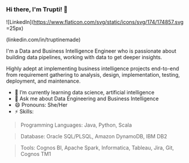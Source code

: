 ### Hi there, I'm Trupti! 👋
![LinkedIn](https://www.flaticon.com/svg/static/icons/svg/174/174857.svg =25px)

(linkedin.com/in/truptinemade)


I'm a Data and Business Intelligence Engineer who is passionate about building data pipelines, working with data to get deeper insights.

Highly adept at implementing business intelligence projects end-to-end from requirement gathering to analysis, design, implementation, testing, deployment, and maintenance.

- 🌱 I’m currently learning data science, artificial intelligence
- 💬 Ask me about Data Engineering and Business Intelligence 
- 😄 Pronouns: She/Her
- ⚡ Skills:

> Programming Languages: Java, Python, Scala  

> Database: Oracle SQL/PLSQL, Amazon DynamoDB, IBM DB2  

> Tools: Cognos BI, Apache Spark, Informatica, Tableau, Jira, Git, Cognos TM1  
